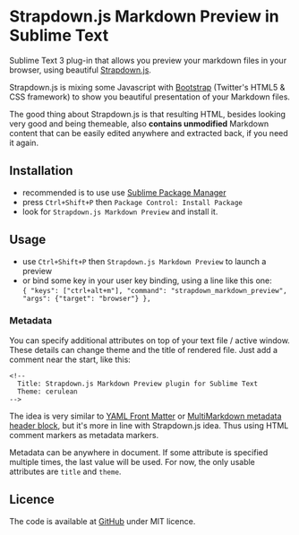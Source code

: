 Strapdown.js Markdown Preview in Sublime Text
=============================================

Sublime Text 3 plug-in that allows you preview your markdown files in
your browser, using beautiful [Strapdown.js](http://strapdownjs.com/).

Strapdown.js is mixing some Javascript with
[Bootstrap](http://twitter.github.com/bootstrap/) (Twitter's HTML5 & CSS
framework) to show you beautiful presentation of your Markdown files.

The good thing about Strapdown.js is that resulting HTML, besides
looking very good and being themeable, also **contains unmodified**
Markdown content that can be easily edited anywhere and extracted back,
if you need it again.

## Installation

 - recommended is to use use [Sublime Package
   Manager](http://wbond.net/sublime_packages/package_control#Features)
 - press `Ctrl+Shift+P` then `Package Control: Install Package`
 - look for `Strapdown.js Markdown Preview` and install it.

## Usage

 - use `Ctrl+Shift+P` then `Strapdown.js Markdown Preview` to launch a
   preview
 - or bind some key in your user key binding, using a line like this
   one:  
   `{ "keys": ["ctrl+alt+m"], "command": "strapdown_markdown_preview", "args": {"target": "browser"} },`
 
### Metadata


You can specify additional attributes on top of your text file / active
window. These details can change theme and the title of rendered file.
Just add a comment near the start, like this:

```
<!--
  Title: Strapdown.js Markdown Preview plugin for Sublime Text
  Theme: cerulean
-->
```

The idea is very similar to [YAML Front Matter][yamlfront] or
[MultiMarkdown metadata header block][mmeta], but it's more in line with
Strapdown.js idea. Thus using HTML comment markers as metadata markers.

Metadata can be anywhere in document. If some attribute is specified
multiple times, the last value will be used. For now, the only usable
attributes are `title` and `theme`.

[yamlfront]: https://github.com/mojombo/jekyll/wiki/YAML-Front-Matter
[mmeta]: https://github.com/fletcher/MultiMarkdown/wiki/MultiMarkdown-Syntax-Guide#metadata

## Licence

The code is available at
[GitHub](https://github.com/michfield/StrapdownPreview) under MIT
licence.


